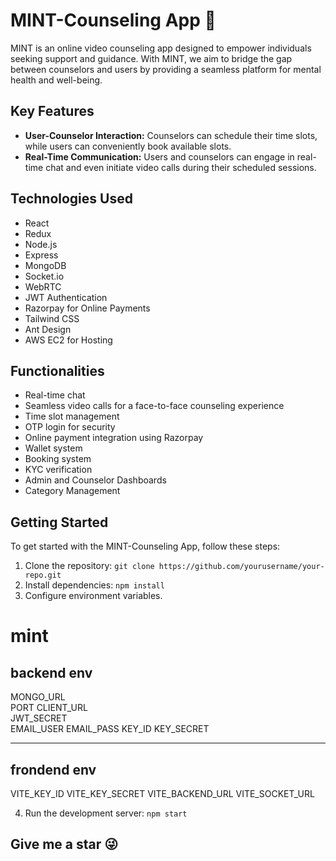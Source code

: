 # MINT-Counseling App 🌿

MINT is an online video counseling app designed to empower individuals seeking support and guidance. With MINT, we aim to bridge the gap between counselors and users by providing a seamless platform for mental health and well-being.

## Key Features

- **User-Counselor Interaction:** Counselors can schedule their time slots, while users can conveniently book available slots.
- **Real-Time Communication:** Users and counselors can engage in real-time chat and even initiate video calls during their scheduled sessions.

## Technologies Used

- React
- Redux
- Node.js
- Express
- MongoDB
- Socket.io
- WebRTC
- JWT Authentication
- Razorpay for Online Payments
- Tailwind CSS
- Ant Design
- AWS EC2 for Hosting

## Functionalities

- Real-time chat
- Seamless video calls for a face-to-face counseling experience
- Time slot management
- OTP login for security
- Online payment integration using Razorpay
- Wallet system
- Booking system
- KYC verification
- Admin and Counselor Dashboards
- Category Management

## Getting Started

To get started with the MINT-Counseling App, follow these steps:

1. Clone the repository: `git clone https://github.com/yourusername/your-repo.git`
2. Install dependencies: `npm install`
3. Configure environment variables.

# mint
backend env
-------------
MONGO_URL  
PORT 
CLIENT_URL  
JWT_SECRET  
EMAIL_USER 
EMAIL_PASS 
KEY_ID 
KEY_SECRET

-------------
frondend env
-------------
VITE_KEY_ID 
VITE_KEY_SECRET 
VITE_BACKEND_URL
VITE_SOCKET_URL 

4. Run the development server: `npm start`

## Give me a star 😜
